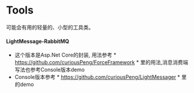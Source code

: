# Tools
可能会有用的轻量的、小型的工具类。

#### LightMessage-RabbitMQ
+ 这个版本是Asp.Net Core的封装, 用法参考 * https://github.com/curiousPeng/ForceFramework * 里的用法,消息消费端写法也参考Console版本demo
+ Console版本参考 * https://github.com/curiousPeng/LightMessager * 里的demo